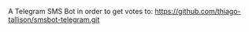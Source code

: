 A Telegram SMS Bot in order to get votes to: https://github.com/thiago-tallison/smsbot-telegram.git
